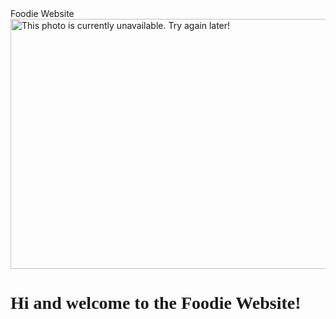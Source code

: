 

<!DOCTYPE html>
<html>
<head>
Foodie Website
</head>
<body>


  <img src="foodies again.png" alt="This photo is currently unavailable. Try again later!" width="1250" height="400">

<h1 style="font-family:verdana">Hi and welcome to the Foodie Website!</h1>

</div>
</body>
</html>
